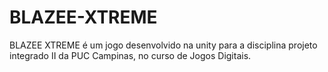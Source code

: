 # BLAZEE-XTREME
 BLAZEE XTREME é um jogo desenvolvido na unity para a disciplina projeto integrado II da PUC Campinas, no curso de Jogos Digitais.
